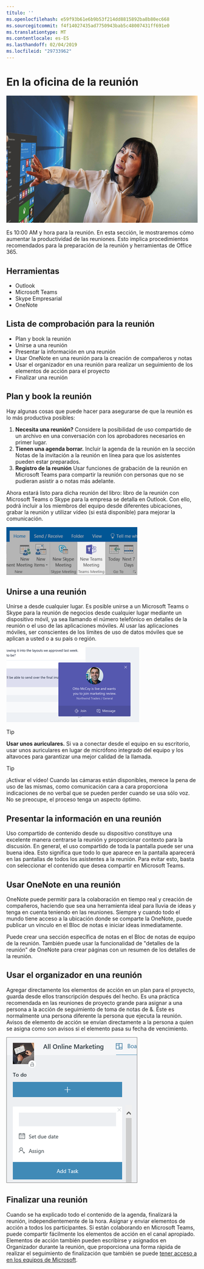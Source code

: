 ```yaml
---
título: ''
ms.openlocfilehash: e59f93b61e6b9b53f214dd8815892ba8b80ec668
ms.sourcegitcommit: f4f14027435ad7750943bab5c48007431ff691e0
ms.translationtype: MT
ms.contentlocale: es-ES
ms.lasthandoff: 02/04/2019
ms.locfileid: "29733962"
---
```

# <a name="meeting-at-the-office"></a>En la oficina de la reunión

![Visual de viaje al trabajo](media/ditl_meeting.png)

Es 10:00 AM y hora para la reunión. En esta sección, le mostraremos cómo aumentar la productividad de las reuniones.  Esto implica procedimientos recomendados para la preparación de la reunión y herramientas de Office 365.  

## <a name="tools"></a>Herramientas
- Outlook
- Microsoft Teams
- Skype Empresarial
- OneNote

## <a name="checklist-for-your-meeting"></a>Lista de comprobación para la reunión
- Plan y book la reunión
- Unirse a una reunión
- Presentar la información en una reunión
- Usar OneNote en una reunión para la creación de compañeros y notas
- Usar el organizador en una reunión para realizar un seguimiento de los elementos de acción para el proyecto
- Finalizar una reunión
 
## <a name="plan-and-book-your-meeting"></a>Plan y book la reunión
Hay algunas cosas que puede hacer para asegurarse de que la reunión es lo más productiva posibles:

1. **Necesita una reunión?** Considere la posibilidad de uso compartido de un archivo en una conversación con los aprobadores necesarios en primer lugar.  
1. **Tienen una agenda borrar.**  Incluir la agenda de la reunión en la sección Notas de la invitación a la reunión en línea para que los asistentes pueden estar preparados.
1. **Registro de la reunión**  Usar funciones de grabación de la reunión en Microsoft Teams para compartir la reunión con personas que no se pudieran asistir a o notas más adelante.  

Ahora estará listo para dicha reunión del libro: libro de la reunión con Microsoft Teams o Skype para la empresa se detalla en Outlook. Con ello, podrá incluir a los miembros del equipo desde diferentes ubicaciones, grabar la reunión y utilizar vídeo (si está disponible) para mejorar la comunicación. 

![Equipos en Outlook ](media/ditl_teamsoutlook.png)

## <a name="join-a-meeting"></a>Unirse a una reunión
Unirse a desde cualquier lugar. Es posible unirse a un Microsoft Teams o Skype para la reunión de negocios desde cualquier lugar mediante un dispositivo móvil, ya sea llamando el número telefónico en detalles de la reunión o el uso de las aplicaciones móviles. Al usar las aplicaciones móviles, ser conscientes de los límites de uso de datos móviles que se aplican a usted o a su país o región.

![Equipos de notificación de unirse a la reunión](media/ditl_teamsjoin.png)

> [!TIP]
> **Usar unos auriculares.** Si va a conectar desde el equipo en su escritorio, usar unos auriculares en lugar de micrófono integrado del equipo y los altavoces para garantizar una mejor calidad de la llamada.

> [!TIP]
> ¡Activar el vídeo! Cuando las cámaras están disponibles, merece la pena de uso de las mismas, como comunicación cara a cara proporciona indicaciones de no verbal que se pueden perder cuando se usa sólo voz. No se preocupe, el proceso tenga un aspecto óptimo. 

## <a name="present-information-in-a-meeting"></a>Presentar la información en una reunión
Uso compartido de contenido desde su dispositivo constituye una excelente manera centrarse la reunión y proporcionar contexto para la discusión. En general, el uso compartido de toda la pantalla puede ser una buena idea. Esto significa que todo lo que aparece en la pantalla aparecerá en las pantallas de todos los asistentes a la reunión. Para evitar esto, basta con seleccionar el contenido que desea compartir en Microsoft Teams. 

## <a name="use-onenote-in-a-meeting"></a>Usar OneNote en una reunión
OneNote puede permitir para la colaboración en tiempo real y creación de compañeros, haciendo que sea una herramienta ideal para lluvia de ideas y tenga en cuenta teniendo en las reuniones. Siempre y cuando todo el mundo tiene acceso a la ubicación donde se comparte la OneNote, puede publicar un vínculo en el Bloc de notas e iniciar ideas inmediatamente.

Puede crear una sección específica de notas en el Bloc de notas de equipo de la reunión. También puede usar la funcionalidad de "detalles de la reunión" de OneNote para crear páginas con un resumen de los detalles de la reunión.

## <a name="use-planner-in-a-meeting"></a>Usar el organizador en una reunión
Agregar directamente los elementos de acción en un plan para el proyecto, guarda desde ellos transcripción después del hecho. Es una práctica recomendada en las reuniones de proyecto grande para asignar a una persona a la acción de seguimiento de toma de notas de &. Éste es normalmente una persona diferente la persona que ejecuta la reunión. Avisos de elemento de acción se envían directamente a la persona a quien se asigna como son avisos si el elemento pasa su fecha de vencimiento. 

![Tarea de organizador](media/ditl_task.png)

## <a name="end-a-meeting"></a>Finalizar una reunión
Cuando se ha explicado todo el contenido de la agenda, finalizará la reunión, independientemente de la hora. Asignar y enviar elementos de acción a todos los participantes. Si están colaborando en Microsoft Teams, puede compartir fácilmente los elementos de acción en el canal apropiado. Elementos de acción también pueden escribirse y asignados en Organizador durante la reunión, que proporciona una forma rápida de realizar el seguimiento de finalización que también se puede [tener acceso a en los equipos de Microsoft](https://support.office.com/en-us/article/use-planner-in-microsoft-teams-62798a9f-e8f7-4722-a700-27dd28a06ee0). 